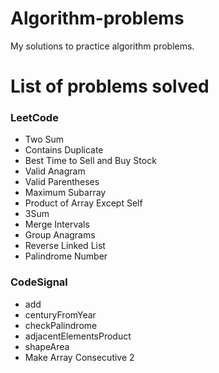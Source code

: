 # Algorithm-problems

My solutions to practice algorithm problems.

# List of problems solved

### LeetCode
- Two Sum
- Contains Duplicate
- Best Time to Sell and Buy Stock
- Valid Anagram
- Valid Parentheses
- Maximum Subarray
- Product of Array Except Self
- 3Sum
- Merge Intervals
- Group Anagrams
- Reverse Linked List
- Palindrome Number

### CodeSignal
- add
- centuryFromYear
- checkPalindrome
- adjacentElementsProduct
- shapeArea
- Make Array Consecutive 2
